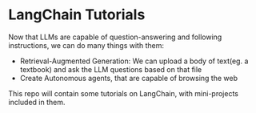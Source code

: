 # LangChain Tutorials

Now that LLMs are capable of question-answering and following instructions, we can do many things with them:
- Retrieval-Augmented Generation: We can upload a body of text(eg. a textbook) and ask the LLM questions based on that file
- Create Autonomous agents, that are capable of browsing the web

This repo will contain some tutorials on LangChain, with mini-projects included in them.
